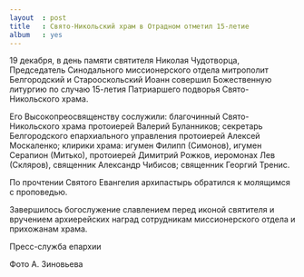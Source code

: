 ```yaml
---
layout  : post
title   : Свято-Никольский храм в Отрадном отметил 15-летие
album   : yes
---
```


19 декабря, в день памяти святителя Николая Чудотворца, Председатель Синодального миссионерского отдела митрополит Белгородский и Старооскольский Иоанн совершил Божественную литургию по случаю 15-летия Патриаршего подворья Свято-Никольского храма.

Его Высокопреосвященству сослужили: благочинный Свято-Никольского храма протоиерей Валерий Буланников; секретарь Белгородского епархиального управления протоиерей Алексей Москаленко; клирики храма: игумен Филипп (Симонов), игумен Серапион (Митько), протоиерей Димитрий Рожков, иеромонах Лев (Скляров), священник Александр Чибисов; священник Георгий Тренис.

По прочтении Святого Евангелия архипастырь обратился к молящимся с проповедью. 

Завершилось богослужение славлением перед иконой святителя и вручением архиерейских наград сотрудникам миссионерского отдела и прихожанам храма.

Пресс-служба епархии

Фото А. Зиновьева
